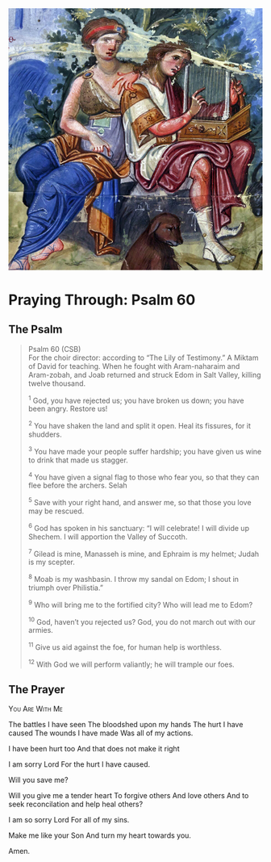 <img class="intro-right" src="art-paris-psalter.jpg">

<style>
  li {list-style-type: none;}
  p + ul {
    margin-top: -18px;
}
</style>

# Praying Through: Psalm 60

## The Psalm

>Psalm 60 (CSB)  
>For the choir director: according to “The Lily of Testimony.” A Miktam of David for teaching. When he fought with Aram-naharaim and Aram-zobah, and Joab returned and struck Edom in Salt Valley, killing twelve thousand. 
>
><sup>1</sup> God, you have rejected us; you have broken us down; you have been angry. Restore us! 
>
><sup>2</sup> You have shaken the land and split it open. Heal its fissures, for it shudders. 
>
><sup>3</sup> You have made your people suffer hardship; you have given us wine to drink that made us stagger. 
>
><sup>4</sup> You have given a signal flag to those who fear you, so that they can flee before the archers. Selah 
>
><sup>5</sup> Save with your right hand, and answer me, so that those you love may be rescued. 
>
><sup>6</sup> God has spoken in his sanctuary: “I will celebrate! I will divide up Shechem. I will apportion the Valley of Succoth. 
>
><sup>7</sup> Gilead is mine, Manasseh is mine, and Ephraim is my helmet; Judah is my scepter. 
>
><sup>8</sup> Moab is my washbasin. I throw my sandal on Edom; I shout in triumph over Philistia.” 
>
><sup>9</sup> Who will bring me to the fortified city? Who will lead me to Edom? 
>
><sup>10</sup> God, haven’t you rejected us? God, you do not march out with our armies. 
>
><sup>11</sup> Give us aid against the foe, for human help is worthless. 
>
><sup>12</sup> With God we will perform valiantly; he will trample our foes.


## The Prayer

<div style="font-variant: small-caps;">
You Are With Me
</div>

The battles I have seen
The bloodshed upon my hands
The hurt I have caused
The wounds I have made
Was all of my actions.

I have been hurt too
And that does not make it right

I am sorry Lord
For the hurt I have caused.

Will you save me?

Will you give me a tender heart
To forgive others
And love others
And to seek reconcilation
and help heal others?

I am so sorry Lord
For all of my sins.

Make me like your Son
And turn my heart towards you.

Amen.
